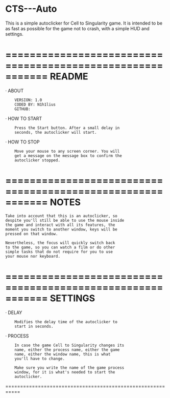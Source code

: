 # CTS---Auto
This is a simple autoclicker for Cell to Singularity game. It is intended to be as fast as possible for the game not to crash, with a simple HUD and settings.


===========================================================
                          README
===========================================================

 · ABOUT

        VERSION: 1.0
        CODED BY: N1h1lius
        GITHUB:

 · HOW TO START

        Press the Start button. After a small delay in
        seconds, the autoclicker will start.

 · HOW TO STOP

        Move your mouse to any screen corner. You will
        get a message on the message box to confirm the
        autoclicker stopped.


===========================================================
                           NOTES
===========================================================

    Take into account that this is an autoclicker, so
    despite you'll still be able to use the mouse inside
    the game and interact with all its features, the
    moment you switch to another window, keys will be
    pressed on that window.

    Nevertheless, the focus will quickly switch back
    to the game, so you can watch a film or do other
    simple tasks that do not require for you to use
    your mouse nor keyboard.


===========================================================
                         SETTINGS
===========================================================

 · DELAY

        Modifies the delay time of the autoclicker to
        start in seconds.

 · PROCESS

        In case the game Cell to Singularity changes its
        name, either the process name, either the game
        name, either the window name, this is what
        you'll have to change.

        Make sure you write the name of the game process
        window, for it is what's needed to start the
        autoclicker.

===========================================================
